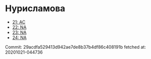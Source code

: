 # Нурисламова
- [21: AC](21.md)
- [22: NA](22.md)
- [23: NA](23.md)
- [24: NA](24.md)

Commit: 29acdfa529413d942ae7de8b37b4df86c408191b
 fetched at: 20201021-044736
